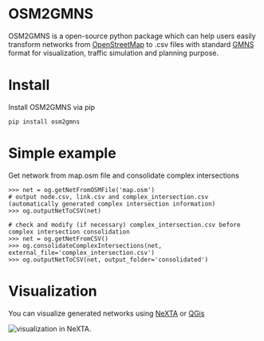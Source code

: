 # OSM2GMNS
OSM2GMNS is a open-source python package which can help users easily transform networks from [OpenStreetMap](https://www.openstreetmap.org/) to .csv files with standard [GMNS](https://github.com/zephyr-data-specs/GMNS) format for visualization, traffic simulation and planning purpose.

# Install
Install OSM2GMNS via pip
```shell
pip install osm2gmns
```

# Simple example
Get network from map.osm file and consolidate complex intersections

    >>> net = og.getNetFromOSMFile('map.osm')
    # output node.csv, link.csv and complex_intersection.csv (automatically generated complex intersection information)
    >>> og.outputNetToCSV(net)  

    # check and modify (if necessary) complex_intersection.csv before complex intersection consolidation
    >>> net = og.getNetFromCSV()
    >>> og.consolidateComplexIntersections(net, external_file='complex_intersection.csv')
    >>> og.outputNetToCSV(net, output_folder='consolidated')

# Visualization
You can visualize generated networks using [NeXTA](https://github.com/xzhou99/NeXTA-GMNS) or [QGis](https://qgis.org/)

![visualization in NeXTA.](https://github.com/jiawei92/OSM2GMNS/tree/master/test/asu.PNG)

